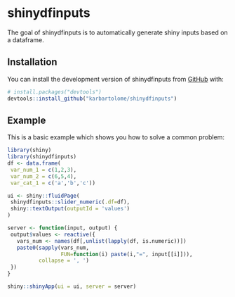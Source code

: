 
# shinydfinputs

<!-- badges: start -->
<!-- badges: end -->

The goal of shinydfinputs is to automatically generate shiny inputs based on a dataframe. 

## Installation

You can install the development version of shinydfinputs from [GitHub](https://github.com/) with:

``` r
# install.packages("devtools")
devtools::install_github("karbartolome/shinydfinputs")
```

## Example

This is a basic example which shows you how to solve a common problem:

``` r
library(shiny)
library(shinydfinputs)
df <- data.frame(
 var_num_1 = c(1,2,3),
 var_num_2 = c(6,5,4),
 var_cat_1 = c('a','b','c'))

ui <- shiny::fluidPage(
 shinydfinputs::slider_numeric(.df=df),
 shiny::textOutput(outputId = 'values')
)

server <- function(input, output) {
 output$values <- reactive({
   vars_num <- names(df[,unlist(lapply(df, is.numeric))])
   paste0(sapply(vars_num, 
                 FUN=function(i) paste(i,"=", input[[i]])), 
          collapse = ', ')
 })
}

shiny::shinyApp(ui = ui, server = server)
```
